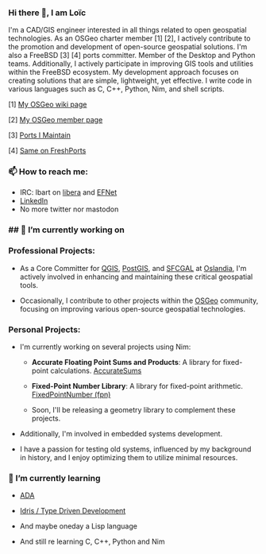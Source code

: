 ### Hi there 👋, I am Loïc

I'm a CAD/GIS engineer interested in all things related to open geospatial technologies.
As an OSGeo charter member [1] [2], I actively contribute to the promotion and development of open-source geospatial solutions.
I'm also a FreeBSD [3] [4] ports committer. Member of the Desktop and Python teams. Additionally, I actively participate in improving GIS tools and utilities within the FreeBSD ecosystem.
My development approach focuses on creating solutions that are simple, lightweight, yet effective. I write code in various languages such as C, C++, Python, Nim, and shell scripts.

[1] [My OSGeo wiki page](https://wiki.osgeo.org/wiki/User:Lbartoletti)

[2] [My OSGeo member page](https://www.osgeo.org/member/bartoletti/)

[3] [Ports I Maintain](https://ports.freebsd.org/cgi/ports.cgi?query=lbartoletti&stype=maintainer&sektion=all)

[4] [Same on FreshPorts](https://www.freshports.org/search.php?stype=maintainer&method=exact&query=lbartoletti%40FreeBSD.org&num=100&category=&orderby=category&orderbyupdown=asc&search=Search&format=html&branch=head)

### 📫 How to reach me:

- IRC: lbart on [libera](https://libera.chat/) and [EFNet](http://www.efnet.org/)
- [LinkedIn](https://www.linkedin.com/in/lbartoletti/)
- No more twitter nor mastodon

### ## 🔭 I’m currently working on

### Professional Projects:

- As a Core Committer for [QGIS](https://www.qgis.org/), [PostGIS](http://postgis.net/), and [SFCGAL](https://sfcgal.org/) at [Oslandia](https://oslandia.com/en/), I'm actively involved in enhancing and maintaining these critical geospatial tools.

- Occasionally, I contribute to other projects within the [OSGeo](https://osgeo.org/) community, focusing on improving various open-source geospatial technologies.

### Personal Projects:

- I'm currently working on several projects using Nim:

    - **Accurate Floating Point Sums and Products**: A library for fixed-point calculations. [AccurateSums](https://gitlab.com/lbartoletti/accuratesums)

    - **Fixed-Point Number Library**: A library for fixed-point arithmetic. [FixedPointNumber (fpn)](https://gitlab.com/lbartoletti/fpn)

    - Soon, I'll be releasing a geometry library to complement these projects.

- Additionally, I'm involved in embedded systems development.

- I have a passion for testing old systems, influenced by my background in history, and I enjoy optimizing them to utilize minimal resources.

### 🌱 I’m currently learning

- [ADA](https://ada-lang.io/)

- [Idris / Type Driven Development](https://www.idris-lang.org/)

- And maybe oneday a Lisp language

- And still re learning C, C++, Python and Nim

<!--
**lbartoletti/lbartoletti** is a ✨ _special_ ✨ repository because its `README.md` (this file) appears on your GitHub profile.

Here are some ideas to get you started:

- 🔭 I’m currently working on ...
- 🌱 I’m currently learning ...
- 👯 I’m looking to collaborate on ...
- 🤔 I’m looking for help with ...
- 💬 Ask me about ...
- 📫 How to reach me: ...
- 😄 Pronouns: ...
- ⚡ Fun fact: ...
-->
